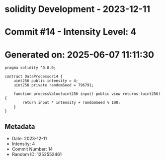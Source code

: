 ﻿# solidity Development - 2023-12-11
# Commit #14 - Intensity Level: 4
# Generated on: 2025-06-07 11:11:30
```solidity
pragma solidity ^0.8.0;

contract DataProcessor14 {
    uint256 public intensity = 4;
    uint256 private randomSeed = 796791;

    function processValue(uint256 input) public view returns (uint256) {
        return input * intensity + randomSeed % 100;
    }
}
```
## Metadata
- Date: 2023-12-11
- Intensity: 4
- Commit Number: 14
- Random ID: 1252552461
